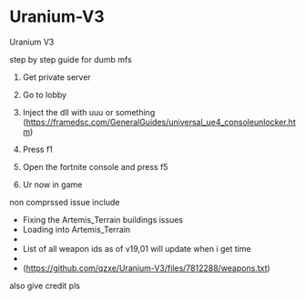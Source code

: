 # Uranium-V3
Uranium V3 

step by step guide for dumb mfs
1. Get private server

2. Go to lobby

3. Inject the dll with uuu or something (https://framedsc.com/GeneralGuides/universal_ue4_consoleunlocker.htm)

4. Press f1

5. Open the fortnite console and press f5

6. Ur now in game 

non comprssed issue include 
- Fixing the Artemis_Terrain buildings issues
- Loading into Artemis_Terrain
- 
- List of all weapon ids as of v19,01 will update when i get time 
- 
- (https://github.com/qzxe/Uranium-V3/files/7812288/weapons.txt)

also give credit pls
